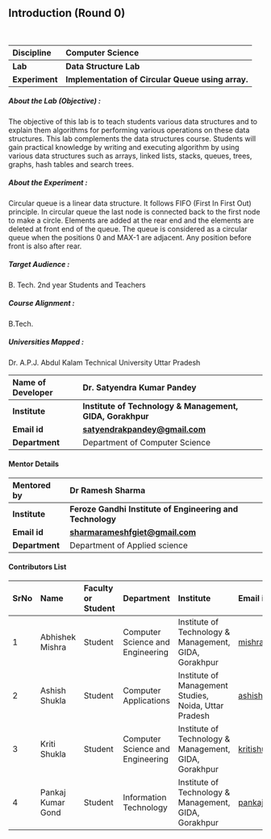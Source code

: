 ## Introduction (Round 0)
<br>

<b>Discipline | <b>Computer Science
:--|:--|
<b> Lab | <b> Data Structure Lab
<b> Experiment|     <b> Implementation of Circular Queue using array.

<h5> About the Lab (Objective) : </h5>
The objective of this lab is to teach students various data structures and to explain them algorithms for performing various operations on these data structures. This lab complements the data structures course. Students will gain practical knowledge by writing and executing algorithm by using various data structures such as arrays, linked lists, stacks, queues, trees, graphs, hash tables and search trees.
<h5> About the Experiment : </h5>
Circular queue is a linear data structure. It follows FIFO (First In First Out) principle. In circular queue the last node is connected back to the first node to make a circle.  Elements are added at the rear end and the elements are deleted at front end of the queue. The queue is considered as a circular queue when the positions 0 and MAX-1 are adjacent. Any position before front is also after rear.
<h5> Target Audience : </h5>

B. Tech. 2nd year Students and Teachers

<h5> Course Alignment : </h5>

B.Tech.

<h5> Universities Mapped : </h5>

Dr. A.P.J. Abdul Kalam Technical University Uttar Pradesh

<b>Name of Developer | <b> Dr. Satyendra Kumar Pandey
:--|:--|
<b> Institute | <b> Institute of Technology & Management, GIDA, Gorakhpur
<b> Email id|     <b> satyendrakpandey@gmail.com
<b> Department | Department of Computer Science

#### Mentor Details

<b>Mentored by | <b> Dr Ramesh Sharma
:--|:--|
<b> Institute | <b> Feroze Gandhi Institute of Engineering and Technology
<b> Email id|     <b> sharmarameshfgiet@gmail.com 
<b> Department | Department of Applied science  

#### Contributors List

SrNo | Name | Faculty or Student | Department| Institute | Email id
:--|:--|:--|:--|:--|:--|
1 | Abhishek Mishra | Student | Computer Science and Engineering | Institute of Technology & Management, GIDA, Gorakhpur |mishraabhi8924@gmail.com
2 | Ashish Shukla | Student | Computer Applications| Institute of Management Studies, Noida, Uttar Pradesh | ashishgkp22@yahoo.com
3 | Kriti Shukla | Student | Computer Science and Engineering | Institute of Technology & Management, GIDA, Gorakhpur | kritishukla2019@gmail.com
4 | Pankaj Kumar Gond | Student | Information Technology | Institute of Technology & Management, GIDA, Gorakhpur | pankajkumargond79@gmail.com

<br> </b>
